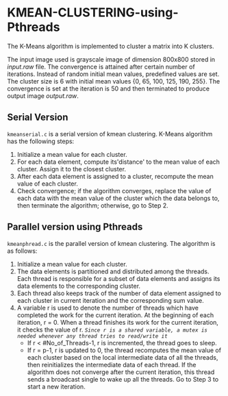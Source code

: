 # KMEAN-CLUSTERING-using-Pthreads

The K-Means algorithm is implemented to cluster a matrix into K clusters. 

The input image used is grayscale image of dimension 800x800 stored in *input.raw* file. 
The convergence is attained after certain number of iterations. Instead of random initial mean values, predefined values are set.
The cluster size is 6 with initial mean values {0, 65, 100, 125, 190, 255}. 
The convergence is set at the iteration is 50 and then terminated to produce output image *output.raw*.

## Serial Version
`kmeanserial.c` is a serial version of kmean clustering.
K-Means algorithm has the following steps:
1.  Initialize a mean value for each cluster.
2.  For each data element, compute its'distance' to the mean value of each cluster. Assign it to the closest cluster.
3.  After each data element is assigned to a cluster, recompute the mean value of each cluster.
4.  Check convergence; if the algorithm converges, replace the value of each data with the mean value of the cluster which 
    the data belongs to, then terminate the algorithm; otherwise, go to Step 2.

## Parallel version using Pthreads
`kmeanphread.c` is the parallel version of kmean clustering. The algorithm is as follows: 
1.  Initialize a mean value for each cluster.
2.  The data elements is partitioned and distributed  among the threads. Each thread is responsible for a subset of data elements 
    and assigns its data elements to the corresponding cluster. 
3.  Each thread also keeps track of the number of data element assigned to each cluster in current iteration and the corresponding sum value. 
4.  A variable r  is used to denote the number of threads which have completed the work for the current iteration. At the beginning of each iteration, r = 0.
    When a thread finishes its work for the current iteration, it checks the value of r. *`Since r is a shared variable, a mutex is needed whenever any thread tries to read/write it`*
    - If r < #No_of_Threads-1, r is incremented, the thread goes to sleep.
    - If r = p-1, r is updated to 0, the thread recomputes the mean value of each cluster based on the local intermediate data of all 
      the threads, then reinitializes the intermediate data of each thread. If the algorithm does not converge after the current iteration,
      this thread sends a broadcast single to wake up all the threads. Go to Step 3 to start a new iteration.
